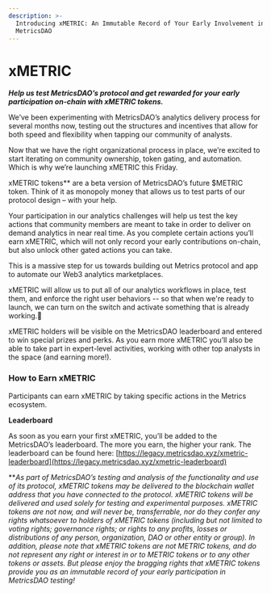 ```yaml
---
description: >-
  Introducing xMETRIC: An Immutable Record of Your Early Involvement in
  MetricsDAO
---
```


# xMETRIC

_**Help us test MetricsDAO’s protocol and get rewarded for your early participation on-chain with xMETRIC tokens.**_

We’ve been experimenting with MetricsDAO’s analytics delivery process for several months now, testing out the structures and incentives that allow for both speed and flexibility when tapping our community of analysts.

Now that we have the right organizational process in place, we’re excited to start iterating on community ownership, token gating, and automation. Which is why we’re launching xMETRIC this Friday.

xMETRIC tokens\*\* are a beta version of MetricsDAO’s future $METRIC token. Think of it as monopoly money that allows us to test parts of our protocol design – with your help.

Your participation in our analytics challenges will help us test the key actions that community members are meant to take in order to deliver on demand analytics in near real time. As you complete certain actions you’ll earn xMETRIC, which will not only record your early contributions on-chain, but also unlock other gated actions you can take.

This is a massive step for us towards building out Metrics protocol and app to automate our Web3 analytics marketplaces.

xMETRIC will allow us to put all of our analytics workflows in place, test them, and enforce the right user behaviors -- so that when we're ready to launch, we can turn on the switch and activate something that is already working.💪

xMETRIC holders will be visible on the MetricsDAO leaderboard and entered to win special prizes and perks. As you earn more xMETRIC you’ll also be able to take part in expert-level activities, working with other top analysts in the space (and earning more!).

### **How to Earn xMETRIC**&#x20;

Participants can earn xMETRIC by taking specific actions in the Metrics ecosystem.

**Leaderboard**

As soon as you earn your first xMETRIC, you’ll be added to the MetricsDAO’s leaderboard. The more you earn, the higher your rank. The leaderboard can be found here: [https://legacy.metricsdao.xyz/xmetric-leaderboard](https://legacy.metricsdao.xyz/xmetric-leaderboard)

\*\*_As part of MetricsDAO’s testing and analysis of the functionality and use of its protocol, xMETRIC tokens may be delivered to the blockchain wallet address that you have connected to the protocol.  xMETRIC tokens will be delivered and used solely for testing and experimental purposes.  xMETRIC tokens are not now, and will never be, transferrable, nor do they confer any rights whatsoever to holders of xMETRIC tokens (including but not limited to voting rights; governance rights; or rights to any profits, losses or distributions of any person, organization, DAO or other entity or group).  In addition, please note that xMETRIC tokens are not METRIC tokens, and do not represent any right or interest in or to METRIC tokens or to any other tokens or assets.  But please enjoy the bragging rights that xMETRIC tokens provide you as an immutable record of your early participation in MetricsDAO testing!_
